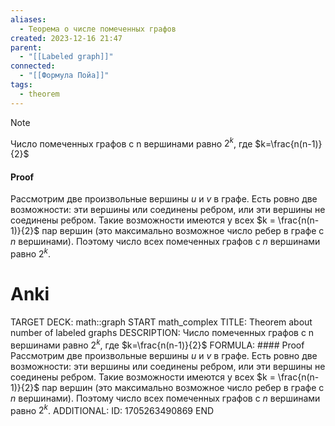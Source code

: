 ```yaml
---
aliases:
  - Теорема о числе помеченных графов
created: 2023-12-16 21:47
parent:
  - "[[Labeled graph]]"
connected:
  - "[[Формула Пойа]]"
tags:
  - theorem
---
```


> [!note] 
Число помеченных графов с n вершинами равно $2^k$, где $k=\frac{n(n-1)}{2}$


#### Proof
Рассмотрим две произвольные вершины $u$ и $v$ в графе. Есть ровно две возможности: эти вершины или соединены ребром, или эти вершины не соединены ребром. Такие возможности имеются у всех $k = \frac{n(n-1)}{2}$ пар вершин (это максимально возможное число ребер в графе с $n$ вершинами). Поэтому число всех помеченных графов с $n$ вершинами равно $2^{k}$.

# Anki
TARGET DECK: math::graph 
START
math_complex
TITLE: Theorem about number of labeled graphs
DESCRIPTION: Число помеченных графов с n вершинами равно $2^k$, где $k=\frac{n(n-1)}{2}$
FORMULA: #### Proof
Рассмотрим две произвольные вершины $u$ и $v$ в графе. Есть ровно две возможности: эти вершины или соединены ребром, или эти вершины не соединены ребром. Такие возможности имеются у всех $k = \frac{n(n-1)}{2}$ пар вершин (это максимально возможное число ребер в графе с $n$ вершинами). Поэтому число всех помеченных графов с $n$ вершинами равно $2^{k}$.
ADDITIONAL:
ID: 1705263490869
END